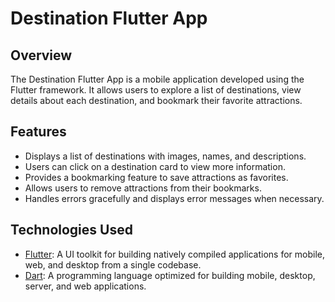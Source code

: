 # Destination Flutter App

## Overview

The Destination Flutter App is a mobile application developed using the Flutter framework. It allows users to explore a list of destinations, view details about each destination, and bookmark their favorite attractions.

## Features

- Displays a list of destinations with images, names, and descriptions.
- Users can click on a destination card to view more information.
- Provides a bookmarking feature to save attractions as favorites.
- Allows users to remove attractions from their bookmarks.
- Handles errors gracefully and displays error messages when necessary.

## Technologies Used

- [Flutter](https://flutter.dev/): A UI toolkit for building natively compiled applications for mobile, web, and desktop from a single codebase.
- [Dart](https://dart.dev/): A programming language optimized for building mobile, desktop, server, and web applications.
